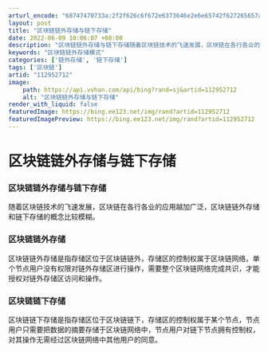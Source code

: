 ```yaml
---
arturl_encode: "68747470733a:2f2f626c6f672e6373646e2e6e65742f627265657a656a632f:61727469636c652f64657461696c732f313132393532373132"
layout: post
title: "区块链链外存储与链下存储"
date: 2022-06-09 10:06:07 +08:00
description: "区块链链外存储与链下存储随着区块链技术的飞速发展，区块链在各行各业的应用越加广泛，区块链链外存储和链"
keywords: "区块链链外存储模式"
categories: ['链外存储', '链下存储']
tags: ['区块链']
artid: "112952712"
image:
    path: https://api.vvhan.com/api/bing?rand=sj&artid=112952712
    alt: "区块链链外存储与链下存储"
render_with_liquid: false
featuredImage: https://bing.ee123.net/img/rand?artid=112952712
featuredImagePreview: https://bing.ee123.net/img/rand?artid=112952712
---
```


# 区块链链外存储与链下存储

### 区块链链外存储与链下存储

随着区块链技术的飞速发展，区块链在各行各业的应用越加广泛，区块链链外存储和链下存储的概念比较模糊。

### 区块链链外存储

区块链链外存储是指存储区位于区块链链外，存储区的控制权属于区块链网络，单个节点用户没有权限对链外存储区进行操作，需要整个区块链网络完成共识，才能授权对链外存储区访问和操作。

### 区块链链下存储

区块链链下存储是指存储区位于区块链链下，存储区的控制权属于某个节点，节点用户只需要把数据的摘要存储于区块链网络中，节点用户对链下节点拥有控制权，对其操作无需经过区块链网络中其他用户的同意。